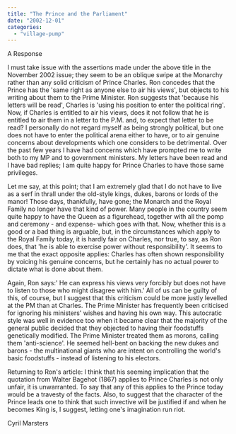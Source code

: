 ```yaml
---
title: "The Prince and the Parliament"
date: "2002-12-01"
categories: 
  - "village-pump"
---
```


A Response

I must take issue with the assertions made under the above title in the November 2002 issue; they seem to be an oblique swipe at the Monarchy rather than any solid criticism of Prince Charles. Ron concedes that the Prince has the 'same right as anyone else to air his views', but objects to his writing about them to the Prime Minister. Ron suggests that 'because his letters will be read', Charles is 'using his position to enter the political ring'. Now, if Charles is entitled to air his views, does it not follow that he is entitled to air them in a letter to the P.M. and, to expect that letter to be read? I personally do not regard myself as being strongly political, but one does not have to enter the political arena either to have, or to air genuine concerns about developments which one considers to be detrimental. Over the past few years I have had concerns which have prompted me to write both to my MP and to government ministers. My letters have been read and I have bad replies; I am quite happy for Prince Charles to have those same privileges.

Let me say, at this point; that I am extremely glad that I do not have to live as a serf in thrall under the old-style kings, dukes, barons or lords of the manor! Those days, thankfully, have gone; the Monarch and the Royal Family no longer have that kind of power. Many people in the country seem quite happy to have the Queen as a figurehead, together with all the pomp and ceremony - and expense- which goes with that. Now, whether this is a good or a bad thing is arguable, but, in the circumstances which apply to the Royal Family today, it is hardly fair on Charles, nor true, to say, as Ron does, that 'he is able to exercise power without responsibility'. It seems to me that the exact opposite applies: Charles has often shown responsibility by voicing his genuine concerns, but he certainly has no actual power to dictate what is done about them.

Again, Ron says:' He can express his views very forcibly but does not have to listen to those who might disagree with him.' All of us can be guilty of this, of course, but I suggest that this criticism could be more justly levelled at the PM than at Charles. The Prime Minister has frequently been criticised for ignoring his ministers' wishes and having his own way. This autocratic style was well in evidence too when it became clear that the majority of the general public decided that they objected to having their foodstuffs genetically modified. The Prime Minister treated them as morons, calling them 'anti-science'. He seemed hell-bent on backing the new dukes and barons - the multinational giants who are intent on controlling the world's basic foodstuffs - instead of listening to his electors.

Returning to Ron's article: I think that his seeming implication that the quotation from Walter Bagehot (1867) applies to Prince Charles is not only unfair, it is unwarranted. To say that any of this applies to the Prince today would be a travesty of the facts. Also, to suggest that the character of the Prince leads one to think that such invective will be justified if and when he becomes King is, I suggest, letting one's imagination run riot.

Cyril Marsters
